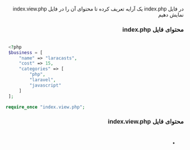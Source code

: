 <div dir="rtl">
در فایل index.php یک آرایه تعریف کرده تا محتوای آن را در فایل index.view.php نمایش دهیم

### محتوای فایل index.php

<div dir="ltr">

```php

    <?php
    $business = [
        "name" => "laracasts",
        "cost" => 15,
        "categories" => [
            "php",
            "laravel",
            "javascript"
        ]
    ];

   require_once "index.view.php";

```
<div dir="rtl">

### محتوای فایل index.view.php 
<!doctype html>
<html lang="en">
<head>
    <title>test</title>
    <style>
        body{
            display: grid;
            place-items: center;
            height: 50vh;
            margin: 0;
            font-family: sans-serif;
        }
    </style>
</head>
<body>
<h1><?= $business["name"]; ?></h1>
<ul>
    <?php foreach ($business["categories"] as $category) : ?>
        <li><?= $category  ?></li>
    <?php endforeach; ?>
</ul>

</body>
</html>
